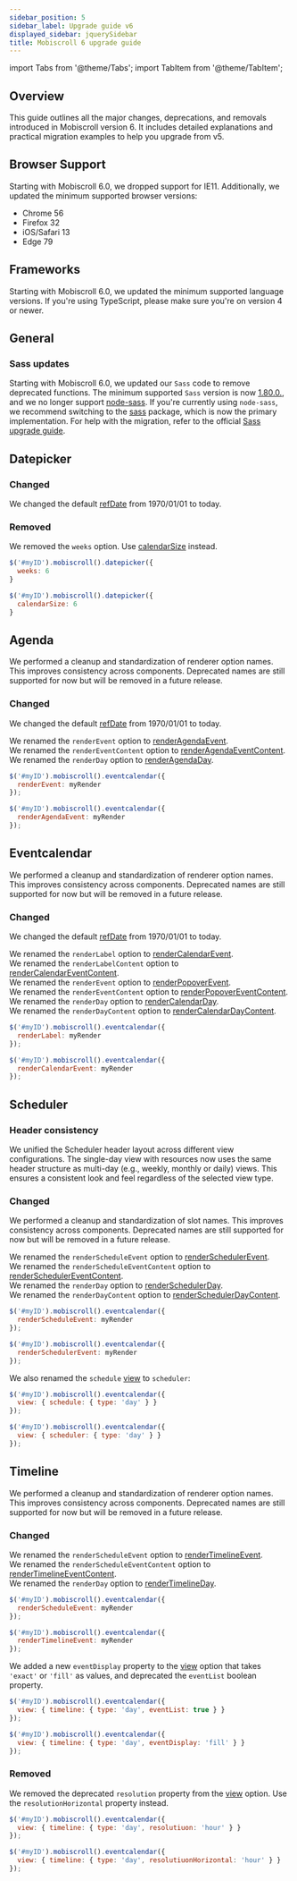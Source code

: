 ```yaml
---
sidebar_position: 5
sidebar_label: Upgrade guide v6
displayed_sidebar: jquerySidebar
title: Mobiscroll 6 upgrade guide
---
```


import Tabs from '@theme/Tabs';
import TabItem from '@theme/TabItem';

## Overview

This guide outlines all the major changes, deprecations, and removals introduced in Mobiscroll version 6. It includes detailed explanations and practical migration examples to help you upgrade from v5.

## Browser Support

Starting with Mobiscroll 6.0, we dropped support for IE11. Additionally, we updated the minimum supported browser versions:

* Chrome 56
* Firefox 32
* iOS/Safari 13
* Edge 79

## Frameworks

Starting with Mobiscroll 6.0, we updated the minimum supported language versions. If you're using TypeScript, please make sure you're on version 4 or newer.

## General

### Sass updates

Starting with Mobiscroll 6.0, we updated our `Sass` code to remove deprecated functions. The minimum supported `Sass` version is now [1.80.0.](https://www.npmjs.com/package/sass), and we no longer support [node-sass](https://www.npmjs.com/package/node-sass). If you're currently using `node-sass`, we recommend switching to the [sass](https://www.npmjs.com/package/sass) package, which is now the primary implementation. For help with the migration, refer to the official [Sass upgrade guide](https://sass-lang.com/blog/libsass-is-deprecated/#how-do-i-migrate).

## Datepicker

### Changed

We changed the default [refDate](/jquery/datepicker/api#opt-refDate) from 1970/01/01 to today.

### Removed

We removed the `weeks` option. Use [calendarSize](/jquery/datepicker/api#opt-calendarSize) instead.

<Tabs>
  <TabItem value="old" label="Old code" default>

```jsx
$('#myID').mobiscroll().datepicker({
  weeks: 6
}
```

  </TabItem>
  <TabItem value="new" label="New code">

```jsx
$('#myID').mobiscroll().datepicker({
  calendarSize: 6
}
```

  </TabItem>
</Tabs>

## Agenda

We performed a cleanup and standardization of renderer option names. This improves consistency across components. Deprecated names are still supported for now but will be removed in a future release.

### Changed

We changed the default [refDate](/jquery/eventcalendar/api#opt-refDate) from 1970/01/01 to today.

We renamed the `renderEvent` option to [renderAgendaEvent](/jquery/eventcalendar/api#renderer-renderAgendaEvent).   
We renamed the `renderEventContent` option to [renderAgendaEventContent](/jquery/eventcalendar/api#renderer-renderAgendaEventContent).  
We renamed the `renderDay` option to [renderAgendaDay](/jquery/eventcalendar/api#renderer-renderAgendaDay).  

<Tabs>
  <TabItem value="old" label="Old code" default>

```jsx
$('#myID').mobiscroll().eventcalendar({
  renderEvent: myRender
});
```

  </TabItem>
  <TabItem value="new" label="New code">

```jsx
$('#myID').mobiscroll().eventcalendar({
  renderAgendaEvent: myRender
});
```

  </TabItem>
</Tabs>


## Eventcalendar

We performed a cleanup and standardization of renderer option names. This improves consistency across components. Deprecated names are still supported for now but will be removed in a future release.

### Changed

We changed the default [refDate](/jquery/eventcalendar/api#opt-refDate) from 1970/01/01 to today.

We renamed the `renderLabel` option to [renderCalendarEvent](/jquery/eventcalendar/api#renderer-renderCalendarEvent).  
We renamed the `renderLabelContent` option to [renderCalendarEventContent](/jquery/eventcalendar/api#renderer-renderCalendarEventContent).  
We renamed the `renderEvent` option to [renderPopoverEvent](/jquery/eventcalendar/api#renderer-renderPopoverEvent).  
We renamed the `renderEventContent` option to [renderPopoverEventContent](/jquery/eventcalendar/api#renderer-renderPopoverEventContent).  
We renamed the `renderDay` option to [renderCalendarDay](/jquery/eventcalendar/api#renderer-renderCalendarDay).  
We renamed the `renderDayContent` option to [renderCalendarDayContent](/jquery/eventcalendar/api#renderer-renderCalendarDayContent).


<Tabs>
  <TabItem value="old" label="Old code" default>

```jsx
$('#myID').mobiscroll().eventcalendar({
  renderLabel: myRender
});
```

  </TabItem>
  <TabItem value="new" label="New code">

```jsx
$('#myID').mobiscroll().eventcalendar({
  renderCalendarEvent: myRender
});
```

  </TabItem>
</Tabs>


## Scheduler

### Header consistency

We unified the Scheduler header layout across different view configurations. The single-day view with resources now uses the same header structure as multi-day (e.g., weekly, monthly or daily) views. This ensures a consistent look and feel regardless of the selected view type.


### Changed

We performed a cleanup and standardization of slot names. This improves consistency across components. Deprecated names are still supported for now but will be removed in a future release.

We renamed the `renderScheduleEvent` option to [renderSchedulerEvent](/jquery/eventcalendar/api#renderer-renderSchedulerEvent).  
We renamed the `renderScheduleEventContent` option to [renderSchedulerEventContent](/jquery/eventcalendar/api#renderer-renderSchedulerEventContent).  
We renamed the `renderDay` option to [renderSchedulerDay](/jquery/eventcalendar/api#renderer-renderSchedulerDay).  
We renamed the `renderDayContent` option to [renderSchedulerDayContent](/jquery/eventcalendar/api#renderer-renderSchedulerDayContent).  


<Tabs>
  <TabItem value="old" label="Old code" default>

```jsx
$('#myID').mobiscroll().eventcalendar({
  renderScheduleEvent: myRender
});
```

  </TabItem>
  <TabItem value="new" label="New code">

```jsx
$('#myID').mobiscroll().eventcalendar({
  renderSchedulerEvent: myRender
});
```

  </TabItem>
</Tabs>

We also renamed the `schedule` [view](/jquery/eventcalendar/api#opt-view) to `scheduler`:

<Tabs>
  <TabItem value="old" label="Old code" default>

```jsx
$('#myID').mobiscroll().eventcalendar({
  view: { schedule: { type: 'day' } }
});
```

  </TabItem>
  <TabItem value="new" label="New code">

```jsx
$('#myID').mobiscroll().eventcalendar({
  view: { scheduler: { type: 'day' } }
});
```

  </TabItem>
</Tabs>

## Timeline

We performed a cleanup and standardization of renderer option names. This improves consistency across components. Deprecated names are still supported for now but will be removed in a future release.

### Changed

We renamed the `renderScheduleEvent` option to [renderTimelineEvent](/jquery/eventcalendar/api#renderer-renderTimelineEvent).  
We renamed the `renderScheduleEventContent` option to [renderTimelineEventContent](/jquery/eventcalendar/api#renderer-renderTimelineEventContent).  
We renamed the `renderDay` option to [renderTimelineDay](/jquery/eventcalendar/api#renderer-renderTimelineDay).  

<Tabs>
  <TabItem value="old" label="Old code" default>

```jsx
$('#myID').mobiscroll().eventcalendar({
  renderScheduleEvent: myRender
});
```
  </TabItem>
  <TabItem value="new" label="New code">

```jsx
$('#myID').mobiscroll().eventcalendar({
  renderTimelineEvent: myRender
});
```

  </TabItem>
</Tabs>

We added a new `eventDisplay` property to the [view](/jquery/eventcalendar/api#opt-view) option that takes `'exact'` or `'fill'` as values, and deprecated the `eventList` boolean property.

<Tabs>
  <TabItem value="old" label="Old code" default>

```jsx
$('#myID').mobiscroll().eventcalendar({
  view: { timeline: { type: 'day', eventList: true } }
});
```
  </TabItem>
  <TabItem value="new" label="New code">

```jsx
$('#myID').mobiscroll().eventcalendar({
  view: { timeline: { type: 'day', eventDisplay: 'fill' } }
});
```

  </TabItem>
</Tabs>

### Removed

We removed the deprecated `resolution` property from the [view](/jquery/eventcalendar/api#opt-view) option. Use the `resolutionHorizontal` property instead.

<Tabs>
  <TabItem value="old" label="Old code" default>

```jsx
$('#myID').mobiscroll().eventcalendar({
  view: { timeline: { type: 'day', resolutiuon: 'hour' } }
});
```
  </TabItem>
  <TabItem value="new" label="New code">

```jsx
$('#myID').mobiscroll().eventcalendar({
  view: { timeline: { type: 'day', resolutiuonHorizontal: 'hour' } }
});
```

  </TabItem>
</Tabs>